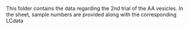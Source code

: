 This folder contains the data regarding the 2nd trial of the AA vesicles. In the sheet, sample numbers are provided along with the corresponding LCdata
